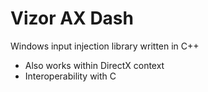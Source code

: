 # Vizor AX Dash
Windows input injection library written in C++

- Also works within DirectX context
- Interoperability with C
